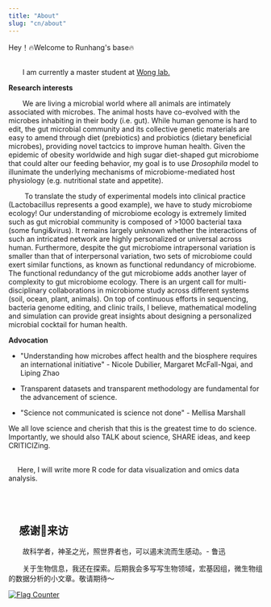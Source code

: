 ```yaml
---
title: "About"
slug: "cn/about"
---
```


Hey！🔥Welcome to Runhang's base🔥

\
   I am currently a master student at [Wong
lab.](http://entnemdept.ufl.edu/people-directory/adam-cn-wong/)

**Research interests**

  We are living a microbial world where all animals are intimately
associated with microbes. The animal hosts have co-evolved with the
microbes inhabiting in their body (i.e. gut). While human genome is hard
to edit, the gut microbial community and its collective genetic
materials are easy to amend through diet (prebiotics) and probiotics
(dietary beneficial microbes), providing novel tactcics to improve human
health. Given the epidemic of obesity worldwide and high sugar
diet-shaped gut microbiome that could alter our feeding behavior, my
goal is to use *Drosophila* model to illunimate the underlying
mechanisms of microbiome-mediated host physiology (e.g. nutritional
state and appetite).

   To translate the study of experimental models into clinical practice
(Lactobacillus represents a good example), we have to study microbiome
ecology! Our understanding of microbiome ecology is extremely limited
such as gut microbial community is composed of \>1000 bacterial taxa
(some fungi&virus). It remains largely unknown whether the interactions
of such an intricated network are highly personalized or universal
across human. Furthermore, despite the gut microbiome intrapersonal
variation is smaller than that of interpersonal variation, two sets of
microbiome could exert similar functions, as known as functional
redundancy of microbiome. The functional redundancy of the gut
microbiome adds another layer of complexity to gut microbiome ecology.
There is an urgent call for multi-disciplinary collaborations in
microbiome study across different systems (soil, ocean, plant, animals).
On top of continuous efforts in sequencing, bacteria genome editing, and
clinic trails, I believe, mathematical modeling and simulation can
provide great insights about designing a personalized microbial cocktail
for human health.

**Advocation**

-   "Understanding how microbes affect health and the biosphere requires
    an international initiative" - Nicole Dubilier, Margaret
    McFall-Ngai, and Liping Zhao
-   Transparent datasets and transparent methodology are fundamental for
    the advancement of science.

-   "Science not communicated is science not done" - Mellisa Marshall

We all love science and cherish that this is the greatest time to do
science. Importantly, we should also TALK about science, SHARE ideas,
and keep CRITICIZing.

\
  Here, I will write more R code for data visualization and omics data
analysis.

\
\
 感谢🙏来访
----------

&emsp;&emsp;故科学者，神圣之光，照世界者也，可以遏末流而生感动。- 鲁迅

&emsp;&emsp;关于生物信息，我还在探索。后期我会多写写生物领域，宏基因组，微生物组的数据分析的小文章。敬请期待～

[![Flag
Counter](https://s11.flagcounter.com/count2/OAsj/bg_FFFFFF/txt_000000/border_CCCCCC/columns_2/maxflags_10/viewers_0/labels_0/pageviews_0/flags_0/percent_0/)](http://s11.flagcounter.com/more/OAsj)
